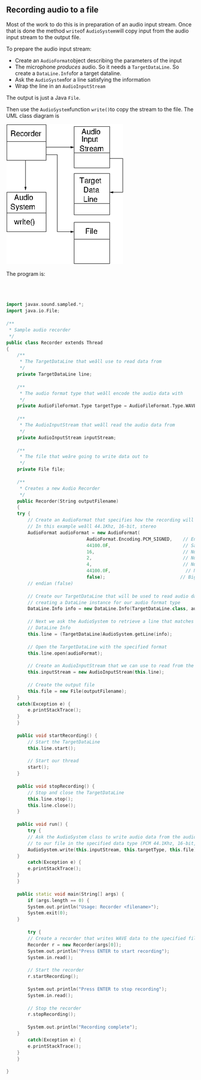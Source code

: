 
##  Recording audio to a file 


Most of the work to do this is in preparation of an audio input stream.
      Once that is done the method `write`of `AudioSystem`will copy input from the audio input stream to the output file.


To prepare the audio input stream:

+ Create an `AudioFormat`object describing the parameters
	  of the input
+ The microphone _produces_ audio. So it needs a `TargetDataLine`.
	  So create a `DataLine.Info`for a target dataline.
+ Ask the `AudioSystem`for a line satisfying the information
+ Wrap the line in an `AudioInputStream`

The output is just a Java `File`.


Then use the `AudioSystem`function `write()`to copy the stream to the file.
      The UML class diagram is


![alt text](Recorder.png)


The program is:

```cpp

      
      
import javax.sound.sampled.*;
import java.io.File;

/**
 * Sample audio recorder
 */
public class Recorder extends Thread
{
    /**
     * The TargetDataLine that weâll use to read data from
     */
    private TargetDataLine line;

    /**
     * The audio format type that weâll encode the audio data with
     */
    private AudioFileFormat.Type targetType = AudioFileFormat.Type.WAVE;

    /**
     * The AudioInputStream that weâll read the audio data from
     */
    private AudioInputStream inputStream;

    /**
     * The file that weâre going to write data out to
     */
    private File file;

    /**
     * Creates a new Audio Recorder
     */
    public Recorder(String outputFilename)
    {
	try {
	    // Create an AudioFormat that specifies how the recording will be performed
	    // In this example weâll 44.1Khz, 16-bit, stereo
	    AudioFormat audioFormat = new AudioFormat(
						      AudioFormat.Encoding.PCM_SIGNED,    // Encoding technique
						      44100.0F,                           // Sample Rate
						      16,                                 // Number of bits in each channel
						      2,                                  // Number of channels (2=stereo)
						      4,                                  // Number of bytes in each frame
						      44100.0F,                            // Number of frames per second
						      false);                            // Big-endian (true) or little-
	    // endian (false)

	    // Create our TargetDataLine that will be used to read audio data by first 
	    // creating a DataLine instance for our audio format type
	    DataLine.Info info = new DataLine.Info(TargetDataLine.class, audioFormat);

	    // Next we ask the AudioSystem to retrieve a line that matches the 
	    // DataLine Info
	    this.line = (TargetDataLine)AudioSystem.getLine(info);

	    // Open the TargetDataLine with the specified format
	    this.line.open(audioFormat);

	    // Create an AudioInputStream that we can use to read from the line
	    this.inputStream = new AudioInputStream(this.line);

	    // Create the output file
	    this.file = new File(outputFilename);
	}
	catch(Exception e) {
	    e.printStackTrace();
	}
    }

    public void startRecording() {
        // Start the TargetDataLine
        this.line.start();

        // Start our thread
        start();
    }

    public void stopRecording() {
        // Stop and close the TargetDataLine
        this.line.stop();
        this.line.close();
    }

    public void run() {
        try {
	    // Ask the AudioSystem class to write audio data from the audio input stream
	    // to our file in the specified data type (PCM 44.1Khz, 16-bit, stereo)
	    AudioSystem.write(this.inputStream, this.targetType, this.file);
	}
        catch(Exception e) {
	    e.printStackTrace();
	}
    }

    public static void main(String[] args) {
        if (args.length == 0) {
	    System.out.println("Usage: Recorder <filename>");
	    System.exit(0);
	}

        try {
	    // Create a recorder that writes WAVE data to the specified filename
	    Recorder r = new Recorder(args[0]);
	    System.out.println("Press ENTER to start recording");
	    System.in.read();

	    // Start the recorder
	    r.startRecording();

	    System.out.println("Press ENTER to stop recording");
	    System.in.read();

	    // Stop the recorder
	    r.stopRecording();

	    System.out.println("Recording complete");
	}
        catch(Exception e) {
	    e.printStackTrace();
	}
    }

}
      
    
```
